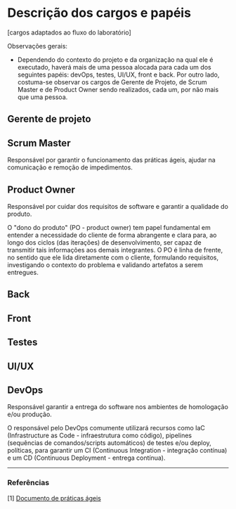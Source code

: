 # Descrição dos cargos e papéis
[cargos adaptados ao fluxo do laboratório]

Observações gerais:

- Dependendo do contexto do projeto e da organização na qual ele é executado, haverá mais de uma pessoa alocada para cada um dos seguintes papéis: devOps, testes, UI/UX, front e back. Por outro lado, costuma-se observar os cargos de Gerente de Projeto, de Scrum Master e de Product Owner sendo realizados, cada um, por não mais que uma pessoa.

## Gerente de projeto
<!---Fay---> 
## Scrum  Master
<!-- Erick ? -->

Responsável por garantir o funcionamento das práticas ágeis, ajudar na comunicação e remoção de impedimentos.

## Product Owner
<!-- Hugo
Geovana
Julia
Fernando Gonçalves -->

Responsável por cuidar dos requisitos de software e garantir a qualidade do produto.

O "dono do produto" (PO - product owner) tem papel fundamental em entender a necessidade do cliente de forma abrangente e clara para, ao longo dos ciclos (das iterações) de desenvolvimento, ser capaz de transmitir tais informações aos demais integrantes. O PO é linha de frente, no sentido que ele lida diretamente com o cliente, formulando requisitos, investigando o contexto do problema e validando artefatos a serem entregues.

## Back
<!-- Dario
Guy
Erick
Matheus -->
## Front
<!-- Irwin
Fernando Lacerda
Lameque
Antonio -->
## Testes
<!-- Lucas
Jessica
Vitor -->
## UI/UX
<!-- Narmer -->
## DevOps
<!-- Dario
Matheus -->

Responsável garantir a entrega do software nos ambientes de homologação e/ou produção.

O responsável pelo DevOps comumente utilizará recursos como IaC (Infrastructure as Code - infraestrutura como código), pipelines (sequências de comandos/scripts automáticos) de testes e/ou deploy, políticas, para garantir um CI (Continuous Integration - integração contínua) e um CD (Continuous Deployment - entrega contínua).

<hr>

### Referências

[1] [Documento de práticas ágeis](https://github.com/codehg/dreamteam-agu/blob/main/politicas/praticas-ageis.md)